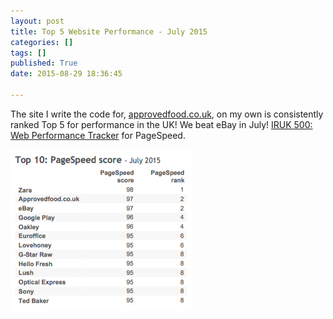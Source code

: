 ```yaml
---
layout: post
title: Top 5 Website Performance - July 2015
categories: []
tags: []
published: True
date: 2015-08-29 18:36:45

---
```


The site I write the code for, [approvedfood.co.uk](approvedfood.co.uk), on my own is consistently ranked
Top 5 for performance in the UK! We beat eBay in July! [IRUK 500: Web Performance Tracker](http://internetretailing.net/iruk-500-web-performance-tracker/) for PageSpeed.

![July 2015](/assets/pagespeed-july2015.png "July 2015")
